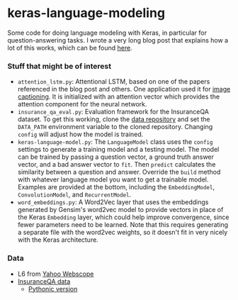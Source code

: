 # keras-language-modeling

Some code for doing language modeling with Keras, in particular for question-answering tasks. I wrote a very long blog post that explains how a lot of this works, which can be found [here](http://benjaminbolte.com/blog/2016/keras-language-modeling.html).

### Stuff that might be of interest

 - `attention_lstm.py`: Attentional LSTM, based on one of the papers referenced in the blog post and others. One application used it for [image captioning](http://arxiv.org/pdf/1502.03044.pdf). It is initialized with an attention vector which provides the attention component for the neural network.
 - `insurance_qa_eval.py`: Evaluation framework for the InsuranceQA dataset. To get this working, clone the [data repository](https://github.com/codekansas/insurance_qa_python) and set the `DATA_PATH` environment variable to the cloned repository. Changing `config` will adjust how the model is trained.
 - `keras-language-model.py`: The `LanguageModel` class uses the `config` settings to generate a training model and a testing model. The model can be trained by passing a question vector, a ground truth answer vector, and a bad answer vector to `fit`. Then `predict` calculates the similarity between a question and answer. Override the `build` method with whatever language model you want to get a trainable model. Examples are provided at the bottom, including the `EmbeddingModel`, `ConvolutionModel`, and `RecurrentModel`.
 - `word_embeddings.py`: A Word2Vec layer that uses the embeddings generated by Gensim's word2vec model to provide vectors in place of the Keras `Embedding` layer, which could help improve convergence, since fewer parameters need to be learned. Note that this requires generating a separate file with the word2vec weights, so it doesn't fit in very nicely with the Keras architecture.

### Data

 - L6 from [Yahoo Webscope](http://webscope.sandbox.yahoo.com/)
 - [InsuranceQA data](https://github.com/shuzi/insuranceQA)
   - [Pythonic version](https://github.com/codekansas/insurance_qa_python)

